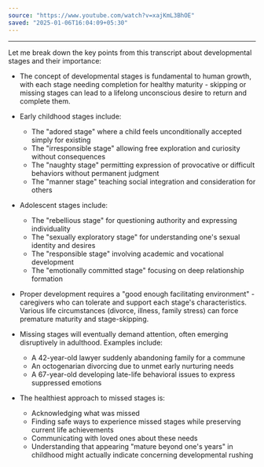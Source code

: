 ```yaml
---
source: "https://www.youtube.com/watch?v=xajKmL3BhOE"
saved: "2025-01-06T16:04:09+05:30"
---
```

---
Let me break down the key points from this transcript about developmental stages and their importance:

* The concept of developmental stages is fundamental to human growth, with each stage needing completion for healthy maturity - skipping or missing stages can lead to a lifelong unconscious desire to return and complete them.

* Early childhood stages include:
  - The "adored stage" where a child feels unconditionally accepted simply for existing
  - The "irresponsible stage" allowing free exploration and curiosity without consequences
  - The "naughty stage" permitting expression of provocative or difficult behaviors without permanent judgment
  - The "manner stage" teaching social integration and consideration for others

* Adolescent stages include:
  - The "rebellious stage" for questioning authority and expressing individuality
  - The "sexually exploratory stage" for understanding one's sexual identity and desires
  - The "responsible stage" involving academic and vocational development
  - The "emotionally committed stage" focusing on deep relationship formation

* Proper development requires a "good enough facilitating environment" - caregivers who can tolerate and support each stage's characteristics. Various life circumstances (divorce, illness, family stress) can force premature maturity and stage-skipping.

* Missing stages will eventually demand attention, often emerging disruptively in adulthood. Examples include:
  - A 42-year-old lawyer suddenly abandoning family for a commune
  - An octogenarian divorcing due to unmet early nurturing needs
  - A 67-year-old developing late-life behavioral issues to express suppressed emotions

* The healthiest approach to missed stages is:
  - Acknowledging what was missed
  - Finding safe ways to experience missed stages while preserving current life achievements
  - Communicating with loved ones about these needs
  - Understanding that appearing "mature beyond one's years" in childhood might actually indicate concerning developmental rushing